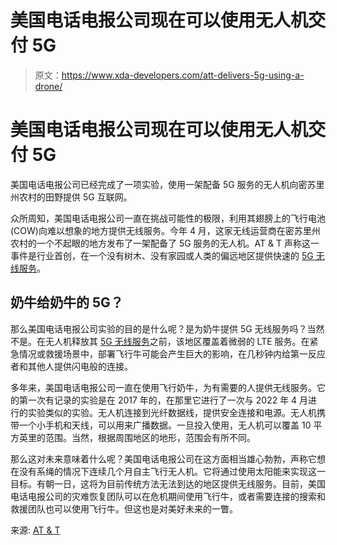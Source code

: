 # 美国电话电报公司现在可以使用无人机交付 5G

> 原文：<https://www.xda-developers.com/att-delivers-5g-using-a-drone/>

# 美国电话电报公司现在可以使用无人机交付 5G

美国电话电报公司已经完成了一项实验，使用一架配备 5G 服务的无人机向密苏里州农村的田野提供 5G 互联网。

众所周知，美国电话电报公司一直在挑战可能性的极限，利用其翅膀上的飞行电池(COW)向难以想象的地方提供无线服务。今年 4 月，这家无线运营商在密苏里州农村的一个不起眼的地方发布了一架配备了 5G 服务的无人机。AT & T 声称这一事件是行业首创，在一个没有树木、没有家园或人类的偏远地区提供快速的 [5G 无线服务](https://www.xda-developers.com/5g/)。

## 奶牛给奶牛的 5G？

那么美国电话电报公司实验的目的是什么呢？是为奶牛提供 5G 无线服务吗？当然不是。在无人机释放其 [5G 无线服务](https://www.xda-developers.com/major-carriers-5g-report-2021/)之前，该地区覆盖着微弱的 LTE 服务。在紧急情况或救援场景中，部署飞行牛可能会产生巨大的影响，在几秒钟内给第一反应者和其他人提供闪电般的连接。

多年来，美国电话电报公司一直在使用飞行奶牛，为有需要的人提供无线服务。它的第一次有记录的实验是在 2017 年的，在那里它进行了一次与 2022 年 4 月进行的实验类似的实验。无人机连接到光纤数据线，提供安全连接和电源。无人机携带一个小手机和天线，可以用来广播数据。一旦投入使用，无人机可以覆盖 10 平方英里的范围。当然，根据周围地区的地形，范围会有所不同。

那么这对未来意味着什么呢？美国电话电报公司在这方面相当雄心勃勃，声称它想在没有系绳的情况下连续几个月自主飞行无人机。它将通过使用太阳能来实现这一目标。有朝一日，这将为目前传统方法无法到达的地区提供无线服务。目前，美国电话电报公司的灾难恢复团队可以在危机期间使用飞行牛，或者需要连接的搜索和救援团队也可以使用飞行牛。但这也是对美好未来的一瞥。

来源: [AT & T](https://about.att.com/story/2022/5G-drone-program.html)
